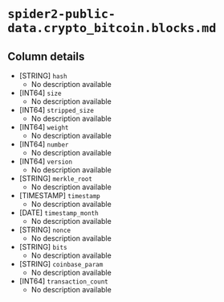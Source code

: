 # `spider2-public-data.crypto_bitcoin.blocks.md`

## Column details

* [STRING]    `hash`
  - No description available
* [INT64]    `size`
  - No description available
* [INT64]    `stripped_size`
  - No description available
* [INT64]    `weight`
  - No description available
* [INT64]    `number`
  - No description available
* [INT64]    `version`
  - No description available
* [STRING]    `merkle_root`
  - No description available
* [TIMESTAMP]    `timestamp`
  - No description available
* [DATE]    `timestamp_month`
  - No description available
* [STRING]    `nonce`
  - No description available
* [STRING]    `bits`
  - No description available
* [STRING]    `coinbase_param`
  - No description available
* [INT64]    `transaction_count`
  - No description available

